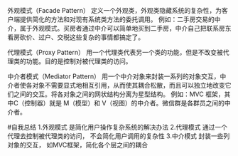 外观模式（Facade Pattern）
定义一个外观类，外观类隐藏系统的复杂性，为客户端提供简化的方法和对现有系统类方法的委托调用。
例如：二手房交易的中介，属于外观模式。买房者通过中介可以简单地买到二手房，中介自己把联系房东看房砍价、过户、交税这些复杂的事情都搞定了。

代理模式（Proxy Pattern）
用一个代理类代表另一个类的功能，但是不改变被代理类的功能。目的是控制对被代理类的访问。

中介者模式（Mediator Pattern）
用一个中介对象来封装一系列的对象交互，中介者使各对象不需要显式地相互引用，从而使其耦合松散，而且可以独立地改变它们之间的交互。将各对象之间的网状结构分离为星型结构。
例如：MVC 框架，其中C（控制器）就是 M（模型）和 V（视图）的中介者。微信群是各群员之间的中介者。



#自我总结
    1.外观模式 是简化用户操作复杂系统的解决办法
    2.代理模式 通过一个代理去控制被代理类的访问， 不会简化用户调用的复杂性
    3.中介模式 封装一些列对象的交互， 如MVC框架，简化各个层之间的耦合 
